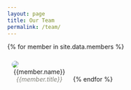 ```yaml
---
layout: page
title: Our Team
permalink: /team/
---
```


<style type="text/css">
	.teamImage {
		margin: 10px;
		width: 25%;
		display: inline-block;
	}
	.profile {
		text-align: center;
	}
</style>

{% for member in site.data.members %}
  <div class="teamImage">
    <img style="border-radius: 50%" src="{{site.url}}/images/team/{{member.image}}">
    <div class="profile">
		<span>{{member.name}}</span><br>
		<span style="font-style: italic; color: #82827A">{{member.title}}</span>
    </div>
  </div>
{% endfor %}


